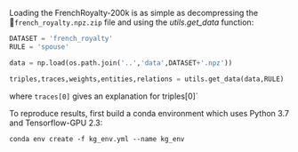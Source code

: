 Loading the FrenchRoyalty-200k is as simple as decompressing the `french_royalty.npz.zip` file and using the *utils.get_data* function:

```python
DATASET = 'french_royalty'
RULE = 'spouse'

data = np.load(os.path.join('..','data',DATASET+'.npz'))

triples,traces,weights,entities,relations = utils.get_data(data,RULE)
```
where `traces[0]` gives an explanation for triples[0]`

To reproduce results, first build a conda environment which uses Python 3.7 and Tensorflow-GPU 2.3:
```
conda env create -f kg_env.yml --name kg_env
```
